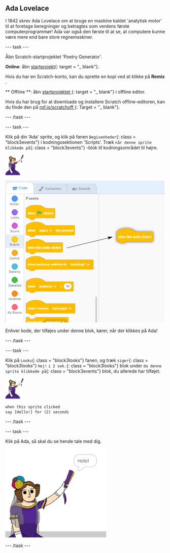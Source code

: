 ## Ada Lovelace

I 1842 skrev Ada Lovelace om at bruge en maskine kaldet 'analytisk motor' til at foretage beregninger og betragtes som verdens første computerprogrammør! Ada var også den første til at se, at computere kunne være mere end bare store regnemaskiner.

\--- task \---

Åbn Scratch-startprojektet 'Poetry Generator'.

**Online**: åbn [startprojekt](http://rpf.io/poetry-on){: target = "_ blank"}.

Hvis du har en Scratch-konto, kan du oprette en kopi ved at klikke på **Remix** .

** Offline **: åbn [ startprojektet ](http://rpf.io/p/en/beat-the-goalie-go) {: target = "_ blank"} i offline editor.

Hvis du har brug for at downloade og installere Scratch offline-editoren, kan du finde den på [ rpf.io/scratchoff ](http://rpf.io/scratchoff) {: Target = "_ blank"}.

\--- /task \---

\--- task \---

Klik på din 'Ada' sprite, og klik på fanen `Begivenheder`{: class = "block3events"} i kodningssektionen 'Scripts'. Træk `når denne sprite klikkede på`{: class = "block3events"} -blok til kodningsområdet til højre.

![ada sprite](images/ada-sprite.png)

![trækker når denne sprite klikkede blok](images/poetry-click.png)

Enhver kode, der tilføjes under denne blok, kører, når der klikkes på Ada!

\--- /task \---

\--- task \---

Klik på `Looks`{: class = "block3looks"} fanen, og træk `siger`{: class = "block3looks"} `Hej!` `i 2 sek.`{: class = "block3looks"} blok under `da denne sprite klikkede på`{: class = "block3events"} blok, du allerede har tilføjet.

![ada sprite](images/ada-sprite.png)

```blocks3
when this sprite clicked
say [Hello!] for (2) seconds
```

\--- /task \---

\--- task \---

Klik på Ada, så skal du se hende tale med dig.

![skærmbillede](images/poetry-say-test.png)

\--- /task \---